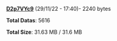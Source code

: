 [**D2p7VYc9**](/data/D2p7VYc9.txt) (29/11/22 - 17:40)- 2240 bytes

**Total Datas**: 5616

**Total Size**: 31.63 MB / 31.6 MB